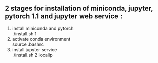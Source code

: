 ## 2 stages for installation of miniconda, jupyter, pytorch 1.1 and jupyter web service :

1. install miniconda and pytorch  
   ./install.sh 1
2. activate conda environment  
   source .bashrc  
3. install jupyter service   
   ./install.sh 2 localip